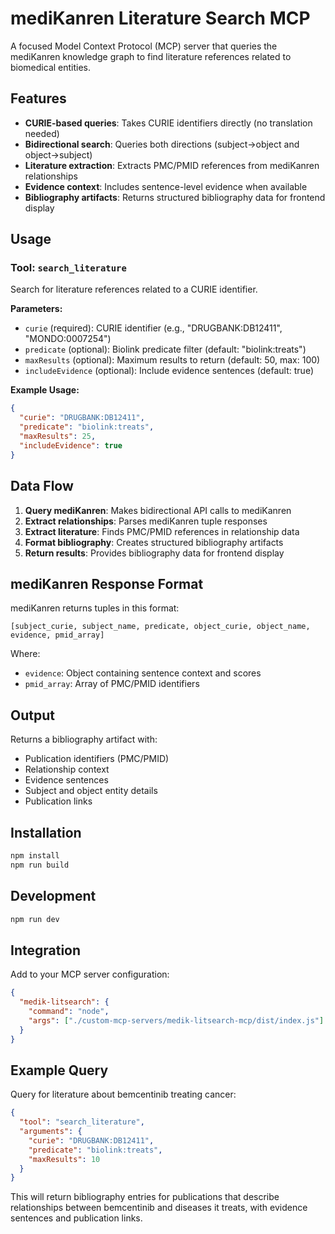 # mediKanren Literature Search MCP

A focused Model Context Protocol (MCP) server that queries the mediKanren knowledge graph to find literature references related to biomedical entities.

## Features

- **CURIE-based queries**: Takes CURIE identifiers directly (no translation needed)
- **Bidirectional search**: Queries both directions (subject→object and object→subject)  
- **Literature extraction**: Extracts PMC/PMID references from mediKanren relationships
- **Evidence context**: Includes sentence-level evidence when available
- **Bibliography artifacts**: Returns structured bibliography data for frontend display

## Usage

### Tool: `search_literature`

Search for literature references related to a CURIE identifier.

**Parameters:**
- `curie` (required): CURIE identifier (e.g., "DRUGBANK:DB12411", "MONDO:0007254")
- `predicate` (optional): Biolink predicate filter (default: "biolink:treats")
- `maxResults` (optional): Maximum results to return (default: 50, max: 100)
- `includeEvidence` (optional): Include evidence sentences (default: true)

**Example Usage:**
```json
{
  "curie": "DRUGBANK:DB12411",
  "predicate": "biolink:treats",
  "maxResults": 25,
  "includeEvidence": true
}
```

## Data Flow

1. **Query mediKanren**: Makes bidirectional API calls to mediKanren
2. **Extract relationships**: Parses mediKanren tuple responses
3. **Extract literature**: Finds PMC/PMID references in relationship data
4. **Format bibliography**: Creates structured bibliography artifacts
5. **Return results**: Provides bibliography data for frontend display

## mediKanren Response Format

mediKanren returns tuples in this format:
```
[subject_curie, subject_name, predicate, object_curie, object_name, evidence, pmid_array]
```

Where:
- `evidence`: Object containing sentence context and scores
- `pmid_array`: Array of PMC/PMID identifiers

## Output

Returns a bibliography artifact with:
- Publication identifiers (PMC/PMID)
- Relationship context
- Evidence sentences
- Subject and object entity details
- Publication links

## Installation

```bash
npm install
npm run build
```

## Development

```bash
npm run dev
```

## Integration

Add to your MCP server configuration:

```json
{
  "medik-litsearch": {
    "command": "node",
    "args": ["./custom-mcp-servers/medik-litsearch-mcp/dist/index.js"]
  }
}
```

## Example Query

Query for literature about bemcentinib treating cancer:

```json
{
  "tool": "search_literature",
  "arguments": {
    "curie": "DRUGBANK:DB12411",
    "predicate": "biolink:treats",
    "maxResults": 10
  }
}
```

This will return bibliography entries for publications that describe relationships between bemcentinib and diseases it treats, with evidence sentences and publication links.
